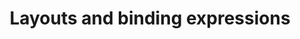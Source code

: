 ---
layout: default
title: Layouts and binding expressions
grand_parent: UI layer libraries
nav_order: 3
parent: Data binding library
---